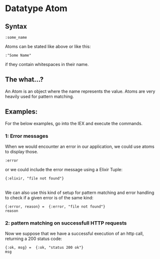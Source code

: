 # Datatype Atom
## Syntax
```
:some_name
```
Atoms can be stated like above or like this:
```
:"Some Name"
```
if they contain whitespaces in their name.

## The what...?
An Atom is an object where the name represents the value. Atoms are very heavily used for pattern matching.

## Examples:
For the below examples, go into the IEX and execute the commands.

### 1: Error messages
When we would encounter an error in our application, we could use atoms to display those.
```
:error
```
or we could include the error message using a Elixir Tuple:
```
{:elixir, "file not found"}
```
<br>
We can also use this kind of setup for pattern matching and error handling to check if a given error is of the same kind:

```
{:error, reason} =  {:error, "file not found"}
reason
```

### 2: pattern matching on successfull HTTP requests
Now we suppose that we have a successful execution of an http call, returning a 200 status code:

```
{:ok, msg} =  {:ok, "status 200 ok"}
msg
```